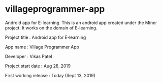 # villageprogrammer-app
Android app for E-learning.
This is an android app created under the Minor project.
It works on the domain of E-learning. 


Project title : Android app for E-learning

App name : Village Programmer App

Developer : Vikas Patel

Project start date : Aug 28, 2019

First working release : Today (Sept 13, 2019) 
